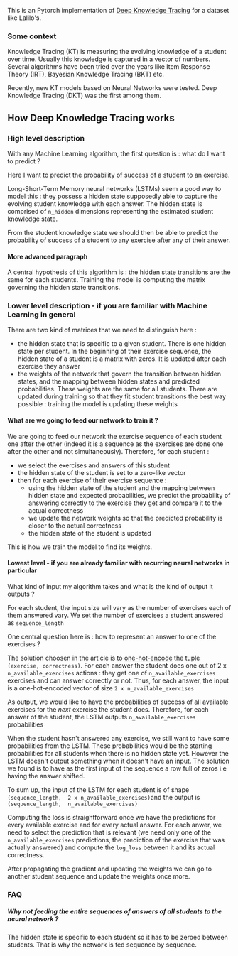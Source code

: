 This is an Pytorch implementation of [Deep Knowledge Tracing](https://stanford.edu/~cpiech/bio/papers/deepKnowledgeTracing.pdf) for a dataset like Lalilo's.

### Some context

Knowledge Tracing (KT) is measuring the evolving knowledge of a student over time. Usually this knowledge is captured in a vector of numbers. Several algorithms have been tried over the years like Item Response Theory (IRT), Bayesian Knowledge Tracing (BKT) etc.

Recently, new KT models based on Neural Networks were tested. Deep Knowledge Tracing (DKT) was the first among them.

## How Deep Knowledge Tracing works

### High level description 

With any Machine Learning algorithm, the first question is : what do I want to predict ?

Here I want to predict the probability of success of a student to an exercise.

Long-Short-Term Memory neural networks (LSTMs) seem a good way to model this : they possess a hidden state supposedly able to capture the evolving student knowledge with each answer.
The hidden state is comprised of ```n_hidden``` dimensions representing the estimated student knowledge state.

From the student knowledge state we should then be able to predict the probability of success of a student to any exercise after any of their answer.

#### More advanced paragraph

A central hypothesis of this algorithm is : the hidden state transitions are the same for each students. Training the model is computing the matrix governing the hidden state transitions.

### Lower level description - if you are familiar with Machine Learning in general

There are two kind of matrices that we need to distinguish here :
- the hidden state that is specific to a given student. There is one hidden state per student. In the beginning of their exercise sequence, the hidden state of a student is a matrix with zeros. It is updated after each exercise they answer
- the weights of the network that govern the transition between hidden states, and the mapping between hidden states and predicted probabilities. These weights are the same for all students. There are updated during training so that they fit student transitions the best way possible : training the model is updating these weights

#### What are we going to feed our network to train it ?
We are going to feed our network the exercise sequence  of each student one after the other (indeed it is a sequence as the exercises are done one after the other and not simultaneously). Therefore, for each student :
- we select the exercises and answers of this student
- the hidden state of the student is set to a zero-like vector
- then for each exercise of their exercise sequence :
  - using the hidden state of the student and the mapping between hidden state and expected probabilities, we predict the probability of answering correctly to the exercise they get and compare it to the actual correctness
  - we update the network weights so that the predicted probability is closer to the actual correctness
  - the hidden state of the student is updated

This is how we train the model to find its weights.

#### Lowest level - if you are already familiar with recurring neural networks in particular

What kind of input my algorithm takes and what is the kind of output it outputs ?

For each student, the input size will vary as the number of exercises each of them answered vary. We set the number of exercises a student answered as ```sequence_length```

One central question here is : how to represent an answer to one of the exercises ?

The solution choosen in the article is to [one-hot-encode](https://hackernoon.com/what-is-one-hot-encoding-why-and-when-do-you-have-to-use-it-e3c6186d008f) the tuple ```(exercise, correctness)```.
For each answer the student does one out of 2 x ```n_available_exercises``` actions : they get one of ```n_available_exercises``` exercises and can answer correctly or not. Thus, for each answer, the input is a one-hot-encoded vector of size ```2 x n_available_exercises```

As output, we would like to have the probabilities of success of all available exercises for the *next* exercise the student does. Therefore, for each answer of the student, the LSTM outputs ```n_available_exercises``` probabilities

When the student hasn't answered any exercise, we still want to have some probabilities from the LSTM. These probabilities would be the starting probabilities for all students when there is no hidden state yet. However the LSTM doesn't output something when it doesn't have an input. The solution we found is to have as the first input of the sequence a row full of zeros i.e having the answer shifted.

To sum up, the input of the LSTM for each student is of shape ```(sequence_length,  2 x n_available_exercises)```and the output is ```(sequence_length,  n_available_exercises)```

Computing the loss is straightforward once we have the predictions for every available exercise and for every actual answer. For each anwer, we need to select the prediction that is relevant (we need only one of the ```n_available_exercises``` predictions, the prediction of the exercise that was actually answered) and compute the ```log_loss``` between it and its actual correctness.

After propagating the gradient and updating the weights we can go to another student sequence and update the weights once more.


### FAQ
##### Why not feeding the entire sequences of answers of all students to the neural network ?
The hidden state is specific to each student so it has to be zeroed between students. That is why the network is fed sequence by sequence.